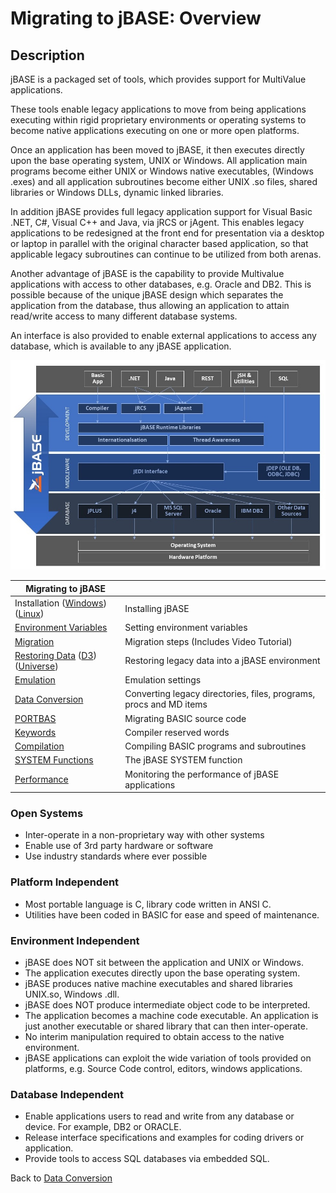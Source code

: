 # Migrating to jBASE: Overview

<PageHeader />

## Description

jBASE is a packaged set of tools, which provides support for MultiValue applications.

These tools enable legacy applications to move from being applications executing within rigid proprietary environments or operating systems to become native applications executing on one or more open platforms.

Once an application has been moved to jBASE, it then executes directly upon the base operating system, UNIX or Windows. All application main programs become either UNIX or Windows native executables, (Windows .exes) and all application subroutines become either UNIX .so files, shared libraries or Windows DLLs, dynamic linked libraries.

In addition jBASE provides full legacy application support for Visual Basic .NET, C#, Visual C++ and Java, via jRCS or jAgent. This enables legacy applications to be redesigned at the front end for presentation via a desktop or laptop in parallel with the original character based application, so that applicable legacy subroutines can continue to be utilized from both arenas.

Another advantage of jBASE is the capability to provide Multivalue applications with access to other databases, e.g. Oracle and DB2. This is possible because of the unique jBASE design which separates the application from the database, thus allowing an application to attain read/write access to many different database systems.

An interface is also provided to enable external applications to access any database, which is available to any jBASE application.

![migrating-to-jbase: jbaddiagram](./jbaddiagram.jpg)

| **Migrating to jBASE** |   |
| --- | --- |
| Installation ([Windows](./../../../../administration/installation-guides/windows-installation-guide/README.md)) ([Linux](./../../../../administration/installation-guides/linux-installation-guide/README.md)) | Installing jBASE |
| [Environment Variables](./../../../../environment-variables/README.md) | Setting environment variables |
| [Migration](./../migrating-to-jbase-preparation) | Migration steps (Includes Video Tutorial) |
| [Restoring Data](./../articles/restore/restoring-data) ([D3](./../migrating-to-jbase-d3-systems)) ([Universe](./../migrating-to-jbase-universe-systems)) | Restoring legacy data into a jBASE environment |
| [Emulation](./../../articles/emulation/README.md) | Emulation settings |
| [Data Conversion](./../generic-data-conversion) | Converting legacy directories, files, programs, procs and MD items |
| [PORTBAS](./../../articles/portbas/README.md) | Migrating BASIC source code |
| [Keywords](./../../../../compilation/reserved-keywords/README.md) | Compiler reserved words |
| [Compilation](./../../articles/compile) | Compiling BASIC programs and subroutines |
| [SYSTEM Functions](./../../../../jbc/system-functions/README.md) | The jBASE SYSTEM function |
| [Performance](./../../articles/performance/README.md) | Monitoring the performance of jBASE applications |

### Open Systems

- Inter-operate in a non-proprietary way with other systems
- Enable use of 3rd party hardware or software
- Use industry standards where ever possible

### Platform Independent

- Most portable language is C, library code written in ANSI C.
- Utilities have been coded in BASIC for ease and speed of maintenance.

### Environment Independent

- jBASE does NOT sit between the application and UNIX or Windows.
- The application executes directly upon the base operating system.
- jBASE produces native machine executables and shared libraries UNIX.so, Windows .dll.
- jBASE does NOT produce intermediate object code to be interpreted.
- The application becomes a machine code executable. An application is just another executable or shared library that can then inter-operate.
- No interim manipulation required to obtain access to the native environment.
- jBASE applications can exploit the wide variation of tools provided on platforms, e.g. Source Code control, editors, windows applications.

### Database Independent

- Enable applications users to read and write from any database or device. For example, DB2 or ORACLE.
- Release interface specifications and examples for coding drivers or application.
- Provide tools to access SQL databases via embedded SQL.

Back to [Data Conversion](./../../README.md)

<PageFooter />
